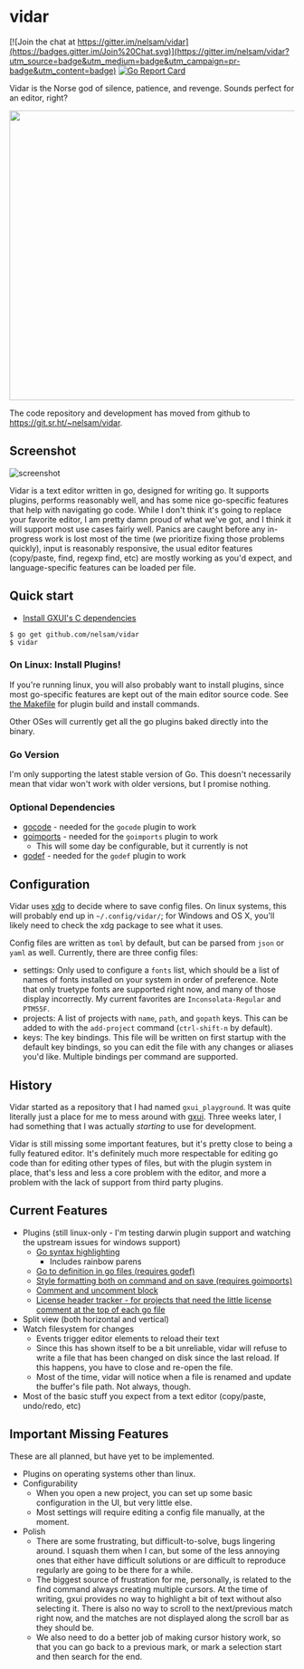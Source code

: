 # vidar

[![Join the chat at https://gitter.im/nelsam/vidar](https://badges.gitter.im/Join%20Chat.svg)](https://gitter.im/nelsam/vidar?utm_source=badge&utm_medium=badge&utm_campaign=pr-badge&utm_content=badge)
[![Go Report Card](https://goreportcard.com/badge/github.com/nelsam/vidar)](https://goreportcard.com/report/github.com/nelsam/vidar)

Vidar is the Norse god of silence, patience, and revenge.  Sounds perfect for an editor, right?

<img src="asset/logo.svg" width="512" />

The code repository and development has moved from github to https://git.sr.ht/~nelsam/vidar.

## Screenshot

![screenshot](docs/screenshot.jpg)

Vidar is a text editor written in go, designed for writing go.  It supports plugins, performs reasonably
well, and has some nice go-specific features that help with navigating go code.  While I don't think it's
going to replace your favorite editor, I am pretty damn proud of what we've got, and I think it will
support most use cases fairly well.  Panics are caught before any in-progress work is lost most of the
time (we prioritize fixing those problems quickly), input is reasonably responsive, the usual editor
features (copy/paste, find, regexp find, etc) are mostly working as you'd expect, and language-specific
features can be loaded per file.

## Quick start

- [Install GXUI's C dependencies](https://github.com/google/gxui#dependencies)

```
$ go get github.com/nelsam/vidar
$ vidar
```

### On Linux: Install Plugins!

If you're running linux, you will also probably want to install plugins, since most go-specific features
are kept out of the main editor source code.  See [the Makefile](/Makefile) for plugin build and install
commands.

Other OSes will currently get all the go plugins baked directly into the binary.

### Go Version

I'm only supporting the latest stable version of Go.  This doesn't necessarily mean that vidar
won't work with older versions, but I promise nothing.

### Optional Dependencies

- [gocode](https://github.com/nsf/gocode) - needed for the `gocode` plugin to work
- [goimports](https://godoc.org/golang.org/x/tools/cmd/goimports) - needed for the `goimports` plugin to work
  - This will some day be configurable, but it currently is not
- [godef](https://github.com/rogpeppe/godef) - needed for the `godef` plugin to work

## Configuration

Vidar uses [xdg](github.com/OpenPeeDeeP/xdg) to decide where to save config
files.  On linux systems, this will probably end up in `~/.config/vidar/`; for Windows
and OS X, you'll likely need to check the xdg package to see what it uses.

Config files are written as `toml` by default, but can be parsed from `json` or `yaml`
as well.  Currently, there are three config files:
- settings: Only used to configure a `fonts` list, which should be a list of names
  of fonts installed on your system in order of preference.  Note that only truetype
  fonts are supported right now, and many of those display incorrectly.  My current
  favorites are `Inconsolata-Regular` and `PTM55F`.
- projects: A list of projects with `name`, `path`, and `gopath` keys.  This can be
  added to with the `add-project` command (`ctrl-shift-n` by default).
- keys: The key bindings.  This file will be written on first startup with the default
  key bindings, so you can edit the file with any changes or aliases you'd like.
  Multiple bindings per command are supported.

## History

Vidar started as a repository that I had named `gxui_playground`.  It was quite literally just a place
for me to mess around with [gxui](https://github.com/google/gxui).  Three weeks later, I had something
that I was actually *starting* to use for development.

Vidar is still missing some important features, but it's pretty close to being a fully featured editor.
It's definitely much more respectable for editing go code than for editing other types of files, but
with the plugin system in place, that's less and less a core problem with the editor, and more a problem
with the lack of support from third party plugins.

## Current Features

- Plugins (still linux-only - I'm testing darwin plugin support and watching the upstream
  issues for windows support)
  - [Go syntax highlighting](plugin/gosyntax)
    - Includes rainbow parens
  - [Go to definition in go files (requires godef)](plugin/godef)
  - [Style formatting both on command and on save (requires goimports)](plugin/goimports)
  - [Comment and uncomment block](plugin/comments)
  - [License header tracker - for projects that need the little license comment at the top of each go file](plugin/license)
- Split view (both horizontal and vertical)
- Watch filesystem for changes
  - Events trigger editor elements to reload their text
  - Since this has shown itself to be a bit unreliable, vidar will refuse to write a file that
    has been changed on disk since the last reload.  If this happens, you have to close and re-open
    the file.
  - Most of the time, vidar will notice when a file is renamed and update the buffer's file path.  Not
    always, though.
- Most of the basic stuff you expect from a text editor (copy/paste, undo/redo, etc)

## Important Missing Features

These are all planned, but have yet to be implemented.

- Plugins on operating systems other than linux.
- Configurability
  - When you open a new project, you can set up some basic configuration in the UI, but very
    little else.
  - Most settings will require editing a config file manually, at the moment.
- Polish
  - There are some frustrating, but difficult-to-solve, bugs lingering around.  I squash them
    when I can, but some of the less annoying ones that either have difficult solutions or are
    difficult to reproduce regularly are going to be there for a while.
  - The biggest source of frustration for me, personally, is related to the find command always
    creating multiple cursors.  At the time of writing, gxui provides no way to highlight a bit of
    text without also selecting it.  There is also no way to scroll to the next/previous match 
    right now, and the matches are not displayed along the scroll bar as they should be.
  - We also need to do a better job of making cursor history work, so that you can go back to
    a previous mark, or mark a selection start and then search for the end.

